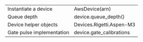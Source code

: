 |                      |                                                       |
| -------------------- | ----------------------------------------------------- | 
|  Instantiate a device|  AwsDevice(arn)| 
|  Queue depth|  device.queue_depth()| 
|  Device helper objects|  Devices.Rigetti.Aspen-M3| 
|  Gate pulse implementation|  device.gate_calibrations| 
